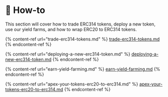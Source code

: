 # 💁 How-to

This section will cover how to trade ERC314 tokens, deploy a new token, use our yield farms, and how to wrap ERC20 to ERC314 tokens.

{% content-ref url="trade-erc314-tokens.md" %}
[trade-erc314-tokens.md](trade-erc314-tokens.md)
{% endcontent-ref %}

{% content-ref url="deploying-a-new-erc314-token.md" %}
[deploying-a-new-erc314-token.md](deploying-a-new-erc314-token.md)
{% endcontent-ref %}

{% content-ref url="earn-yield-farming.md" %}
[earn-yield-farming.md](earn-yield-farming.md)
{% endcontent-ref %}

{% content-ref url="apex-your-tokens-erc20-to-erc314.md" %}
[apex-your-tokens-erc20-to-erc314.md](apex-your-tokens-erc20-to-erc314.md)
{% endcontent-ref %}

